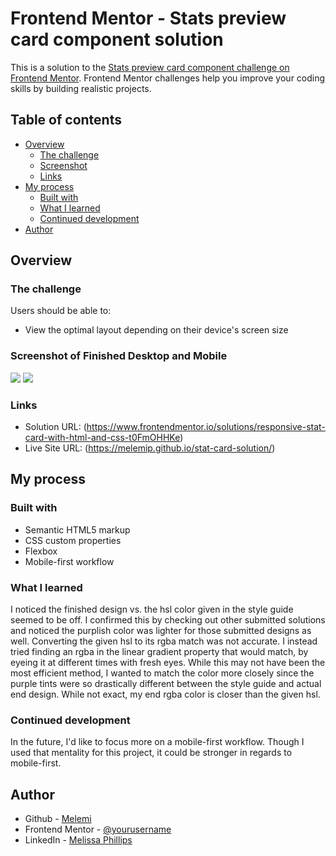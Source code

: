 # Frontend Mentor - Stats preview card component solution

This is a solution to the [Stats preview card component challenge on Frontend Mentor](https://www.frontendmentor.io/challenges/stats-preview-card-component-8JqbgoU62). Frontend Mentor challenges help you improve your coding skills by building realistic projects. 

## Table of contents

- [Overview](#overview)
  - [The challenge](#the-challenge)
  - [Screenshot](#screenshot)
  - [Links](#links)
- [My process](#my-process)
  - [Built with](#built-with)
  - [What I learned](#what-i-learned)
  - [Continued development](#continued-development)
- [Author](#author)

## Overview

### The challenge

Users should be able to:

- View the optimal layout depending on their device's screen size

### Screenshot of Finished Desktop and Mobile

![](/app/finished-desktop-screenshot.png)
![](/app/finished-mobile-screenshot.png)

### Links

- Solution URL: (https://www.frontendmentor.io/solutions/responsive-stat-card-with-html-and-css-t0FmOHHKe)
- Live Site URL: (https://melemip.github.io/stat-card-solution/)

## My process

### Built with

- Semantic HTML5 markup
- CSS custom properties
- Flexbox
- Mobile-first workflow

### What I learned

I noticed the finished design vs. the hsl color given in the style guide seemed to be off. I confirmed this by checking out other submitted solutions and noticed the purplish color was lighter for those submitted designs as well. Converting the given hsl to its rgba match was not accurate. I instead tried finding an rgba in the linear gradient property that would match, by eyeing it at different times with fresh eyes. While this may not have been the most efficient method, I wanted to match the color more closely since the purple tints were so drastically different between the style guide and actual end design. While not exact, my end rgba color is closer than the given hsl. 


### Continued development

In the future, I'd like to focus more on a mobile-first workflow. Though I used that mentality for this project, it could be stronger in regards to mobile-first.

## Author

- Github - [Melemi](https://github.com/MelemiP)
- Frontend Mentor - [@yourusername](https://www.frontendmentor.io/profile/yourusername)
- LinkedIn - [Melissa Phillips](https://www.linkedin.com/in/melissa-phillips-119087101/)


